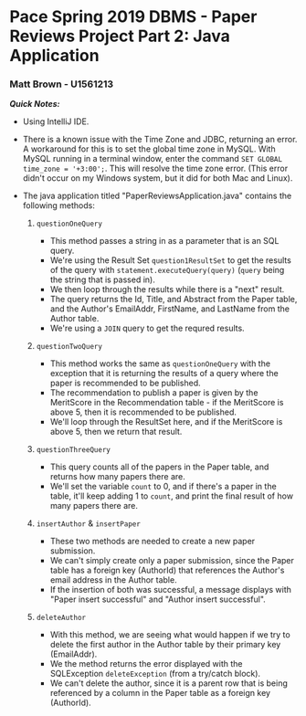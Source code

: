 # Pace Spring 2019 DBMS - Paper Reviews Project Part 2: Java Application

### Matt Brown - U1561213

***Quick Notes:***

- Using IntelliJ IDE.
- There is a known issue with the Time Zone and JDBC, returning an error. A workaround for this is to set the global time zone in MySQL. With MySQL running in a terminal window, enter the command ```SET GLOBAL time_zone = '+3:00';```. This will resolve the time zone error. (This error didn't occur on my Windows system, but it did for both Mac and Linux).

- The java application titled "PaperReviewsApplication.java" contains the following methods:

    1. ```questionOneQuery```
        - This method passes a string in as a parameter that is an SQL query.
        - We're using the Result Set ```question1ResultSet``` to get the results of the query with ```statement.executeQuery(query)``` (```query``` being the string that is passed in).
        - We then loop through the results while there is a "next" result.
        - The query returns the Id, Title, and Abstract from the Paper table, and the Author's EmailAddr, FirstName, and LastName from the Author table.
        - We're using a ```JOIN``` query to get the requred results.
    
    2. ```questionTwoQuery```
        - This method works the same as ```questionOneQuery``` with the exception that it is returning the results of a query where the paper is recommended to be published.
        - The recommendation to publish a paper is given by the MeritScore in the Recommendation table - if the MeritScore is above 5, then it is recommended to be published.
        - We'll loop through the ResultSet here, and if the MeritScore is above 5, then we return that result.

    3. ```questionThreeQuery```
        - This query counts all of the papers in the Paper table, and returns how many papers there are.
        - We'll set the variable ```count``` to 0, and if there's a paper in the table, it'll keep adding 1 to ```count```, and print the final result of how many papers there are.

    4. ```insertAuthor``` & ```insertPaper```
        - These two methods are needed to create a new paper submission. 
        - We can't simply create only a paper submission, since the Paper table has a foreign key (AuthorId) that references the Author's email address in the Author table. 
        - If the insertion of both was successful, a message displays with "Paper insert successful" and "Author insert successful". 

    5. ```deleteAuthor```
        - With this method, we are seeing what would happen if we try to delete the first author in the Author table by their primary key (EmailAddr).
        - We the method returns the error displayed with the SQLException ```deleteException``` (from a try/catch block).
        - We can't delete the author, since it is a parent row that is being referenced by a column in the Paper table as a foreign key (AuthorId).